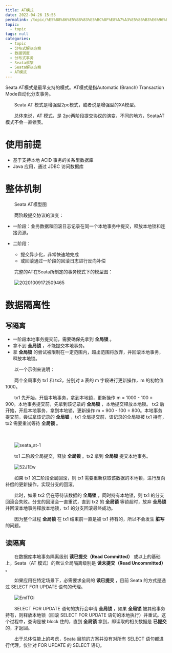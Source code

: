 ```yaml
---
title: AT模式
date: 2022-04-26 15:55
permalink: /topic/%E5%88%86%E5%B8%83%E5%BC%8F%E8%A7%A3%E5%86%B3%E6%96%B9%E6%A1%88/%E6%95%B0%E6%8D%AE%E8%B0%83%E5%BA%A6/%E5%88%86%E5%B8%83%E5%BC%8F%E4%BA%8B%E5%8A%A1/Seata%E6%A1%86%E6%9E%B6/Seata%E8%A7%A3%E5%86%B3%E6%96%B9%E6%A1%88/AT%E6%A8%A1%E5%BC%8F
topic: 
  - topic
tags: null
categories: 
  - topic
  - 分布式解决方案
  - 数据调度
  - 分布式事务
  - Seata框架
  - Seata解决方案
  - AT模式
---
```

Seata AT模式是最早⽀持的模式。AT模式是指Automatic (Branch) Transaction Mode⾃动化分⽀事务。

　　Seata AT 模式是增强型2pc模式，或者说是增强型的XA模型。

　　总体来说，AT 模式，是 2pc两阶段提交协议的演变，不同的地⽅，SeataAT 模式不会⼀直锁表。

# 使用前提

* 基于支持本地 ACID 事务的关系型数据库
* Java 应用，通过 JDBC 访问数据库

# 整体机制

　　Seata AT模型图

　　两阶段提交协议的演变：

* ⼀阶段：业务数据和回滚⽇志记录在同⼀个本地事务中提交，释放本地锁和连接资源。

* ⼆阶段：

  * 提交异步化，⾮常快速地完成
  * 或回滚通过⼀阶段的回滚⽇志进⾏反向补偿

　　完整的AT在Seata所制定的事务模式下的模型图：

　　![20201009172509465](https://image.ztianzeng.com/uPic/20201009172509465.png)

# 数据隔离性

## 写隔离

* 一阶段本地事务提交前，需要确保先拿到 **全局锁** 。
* 拿不到 **全局锁** ，不能提交本地事务。
* 拿 **全局锁** 的尝试被限制在一定范围内，超出范围将放弃，并回滚本地事务，释放本地锁。

　　以一个示例来说明：

　　两个全局事务 tx1 和 tx2，分别对 a 表的 m 字段进行更新操作，m 的初始值 1000。

　　tx1 先开始，开启本地事务，拿到本地锁，更新操作 m = 1000 - 100 = 900。本地事务提交前，先拿到该记录的 **全局锁** ，本地提交释放本地锁。 tx2 后开始，开启本地事务，拿到本地锁，更新操作 m = 900 - 100 = 800。本地事务提交前，尝试拿该记录的 **全局锁** ，tx1 全局提交前，该记录的全局锁被 tx1 持有，tx2 需要重试等待 **全局锁** 。

　　‍

　　![seata_at-1](https://image.ztianzeng.com/uPic/seata_at-1.png)

　　tx1 二阶段全局提交，释放 **全局锁** 。tx2 拿到 **全局锁** 提交本地事务。

　　![52J1Ew](https://image.ztianzeng.com/uPic/52J1Ew.jpg)

　　如果 tx1 的二阶段全局回滚，则 tx1 需要重新获取该数据的本地锁，进行反向补偿的更新操作，实现分支的回滚。

　　此时，如果 tx2 仍在等待该数据的  **全局锁** ，同时持有本地锁，则 tx1 的分支回滚会失败。分支的回滚会一直重试，直到 tx2 的 **全局锁** 等锁超时，放弃 **全局锁** 并回滚本地事务释放本地锁，tx1 的分支回滚最终成功。

　　因为整个过程 **全局锁** 在 tx1 结束前一直是被 tx1 持有的，所以不会发生 **脏写** 的问题。

## 读隔离

　　在数据库本地事务隔离级别 **读已提交（Read Committed）** 或以上的基础上，Seata（AT 模式）的默认全局隔离级别是 **读未提交（Read Uncommitted）** 。

　　如果应用在特定场景下，必需要求全局的 **读已提交** ，目前 Seata 的方式是通过 SELECT FOR UPDATE 语句的代理。

　　![EmlTOi](https://image.ztianzeng.com/uPic/EmlTOi.jpg)

　　SELECT FOR UPDATE 语句的执行会申请 **全局锁** ，如果 **全局锁** 被其他事务持有，则释放本地锁（回滚 SELECT FOR UPDATE 语句的本地执行）并重试。这个过程中，查询是被 block 住的，直到 **全局锁** 拿到，即读取的相关数据是 **已提交** 的，才返回。

　　出于总体性能上的考虑，Seata 目前的方案并没有对所有 SELECT 语句都进行代理，仅针对 FOR UPDATE 的 SELECT 语句。

　　‍
